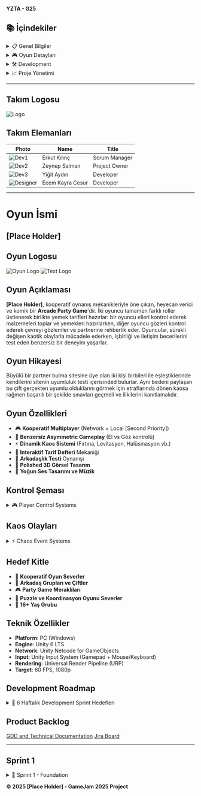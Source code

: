 **YZTA - G25**

## 📚 İçindekiler

<details>
<summary>📋 Genel Bilgiler</summary>

- [Takım Elemanları](#takım-elemanları)
- [Oyun İsmi](#oyun-i̇smi)
- [Oyun Logosu](#oyun-logosu)
- [Oyun Açıklaması](#oyun-açıklaması)
- [Oyun Hikayesi](#oyun-hikayesi)

</details>

<details>
<summary>🎮 Oyun Detayları</summary>

- [Oyun Özellikleri](#oyun-özellikleri)
- [Kontrol Şeması](#kontrol-şeması)
- [Kaos Olayları](#kaos-olayları)
- [Hedef Kitle](#hedef-kitle)
- [Teknik Özellikler](#teknik-özellikler)

</details>

<details>
<summary>🛠️ Development</summary>

- [Development Roadmap](#development-roadmap)
- [Product Backlog](#product-backlog)
- [Sprint 1](#sprint-1)

</details>

<details>
<summary>📈 Proje Yönetimi</summary>

- [Pazarlama Planı](#pazarlama-planı)
- [Jüri Notları](#jüri-notları)

</details>

---

## Takım Logosu
![Logo](assets/team-logo.png)

## Takım Elemanları

| Photo | Name | Title |
|-------|------|-------|
| ![Dev1](assets/dev1-photo.jpg) | Erkut Kılınç | Scrum Manager | 
| ![Dev2](assets/dev2-photo.jpg) | Zeynep Salman | Project Owner | 
| ![Dev3](assets/dev3-photo.jpg) | Yiğit Aydın | Developer | 
| ![Designer](assets/designer-photo.jpg) | Ecem Kayra Cesur | Developer |

---

# Oyun İsmi
## **[Place Holder]**

## Oyun Logosu
![Oyun Logo](assets/game-logo.png)
![Text Logo](assets/text-logo.png)

## Oyun Açıklaması

**[Place Holder]**, kooperatif oynanış mekanikleriyle öne çıkan, heyecan verici ve komik bir **Arcade Party Game**'dir. İki oyuncu tamamen farklı roller üstlenerek birlikte yemek tarifleri hazırlar: bir oyuncu elleri kontrol ederek malzemeleri toplar ve yemekleri hazırlarken, diğer oyuncu gözleri kontrol ederek çevreyi gözlemler ve partnerine rehberlik eder. Oyuncular, sürekli değişen kaotik olaylarla mücadele ederken, işbirliği ve iletişim becerilerini test eden benzersiz bir deneyim yaşarlar.

## Oyun Hikayesi

Büyülü bir partner bulma sitesine üye olan iki kişi birbileri ile eşleştiklerinde kendilerini sitenin uyumluluk testi içerisinded bulurlar. Aynı bedeni paylaşan bu çift gerçekten uyumlu olduklarını görmek için etraflarında dönen kaosa rağmen başarılı bir şekilde sınavları geçmeli ve ilikilerini kanıtlamalıdır.

## Oyun Özellikleri

- 🎮 **Kooperatif Multiplayer** (Network + Local [Second Priority])
- 🍳 **Benzersiz Asymmetric Gameplay** (El vs Göz kontrolü)
- ⚡ **Dinamik Kaos Sistemi** (Fırtına, Levitasyon, Halüsinasyon vb.)
- 📖 **Interaktif Tarif Defteri** Mekaniği
- 🎯 **Arkadaşlık Testi** Oynanışı
- 🎨 **Polished 3D Görsel Tasarım**
- 🎵 **Yoğun Ses Tasarımı ve Müzik**

## Kontrol Şeması

<details>
<summary>🎮 Player Control Systems</summary>

### El Oyuncusu (Hand Player) : Klavye Mouse
- **WASD**: Karakter hareketi
- **Mouse XZ**: El X/Z ekseni kontrolü  
- **Q/E**: El yükselt/alçalt
- **Sağ Tık + Q/E**: Eli Z ekseni üzerinde Solda/Sağa döndür
- **Sol Tık**: Obje tutma/bırakma
### El Oyuncusu (Hand Player) : Gamepad
- **Sol Stick**: Karakter Hareketi
- **Sağ Stick**: El X/Z ekseni kontrolü
- **L1(LT)/R1(RT)**: El yükselt/alçalt
- **L2(LB) + L1/R1**: Eli Z ekseni üzerinde Sola/Sağa döndür
- **R2(RB)**: Obje tutma/bırakma 

### Göz Oyuncusu (Eye Player)
- **WASD**: Karakter hareketi
- **Sol Tık**: Etkileşim
- **Gamepad**: Sol stick hareket, R2 Etkileşim

</details>

## Kaos Olayları

<details>
<summary>⚡ Chaos Event Systems</summary>

- 🌪️ **Fırtına**: Eşyaları savurur, sığınak açılmalı
- ✨ **Eşya Levitasyonu**: Malzemeler havaya uçar, büyü durdurulmalı  
- 👁️ **Göz Kamaşması**: Görüş bozulur, gözlük takılmalı
- ⚖️ **Denge Bozulması**: Karakter sallanır, denge sağlanmalı
- 🌀 **Halüsinasyon**: Yanıltıcı görüntüler, ilaç alınmalı

</details>

## Hedef Kitle

- 🎯 **Kooperatif Oyun Severler**
- 👫 **Arkadaş Grupları ve Çiftler**  
- 🎮 **Party Game Meraklıları**
- 🧩 **Puzzle ve Koordinasyon Oyunu Severler**
- 👥 **16+ Yaş Grubu**

## Teknik Özellikler

- **Platform**: PC (Windows)
- **Engine**: Unity 6 LTS
- **Network**: Unity Netcode for GameObjects
- **Input**: Unity Input System (Gamepad + Mouse/Keyboard)
- **Rendering**: Universal Render Pipeline (URP)
- **Target**: 60 FPS, 1080p

## Development Roadmap

<details>
<summary>📅 6 Haftalık Development Sprint Hedefleri</summary>

| Hafta | Milestone | Temel Özellikler |
|-------|-----------|------------------|
| **1** | Foundation | Network setup, Basic controls |
| **2** | Core Systems | Player interaction, Recipe system |
| **3** | Recipe Flow | Complete cooking mechanics |
| **4** | Chaos Events | All chaos systems implemented |
| **5** | Polish | Balancing, UI/UX improvements |
| **6** | Release | Final optimization, Bug fixes |

</details>

## Product Backlog

[GDD and Technical Documentation](https://docs.google.com/document/d/1ZmhoZyXFm3eA4U6i_Zuzi-xYOyjhhTCf5N6YDwXcX9U/edit?usp=sharing)
[Jira Board](https://yzta-g25.atlassian.net/jira/core/projects/GBG/timeline?rangeMode=weeks)

---

## Sprint 1

<details>
<summary>🚀 Sprint 1 - Foundation</summary>

**Sprint Notları**: Temel network altyapısı ve player kontrol sistemlerinin implementasyonu neredeyse tamamlandı.

**Sprint içinde tamamlanması tahmin edilen puan**: 60 Puan -> Sprint içinde atadığımız görevlerin puanlarının üstüne bir miktar çıkarak bir deneme hedefi olarak seçtik. Bu sayede bundan sonraki sprintlerde yoğunluğumuza göre hesaplama yapabilir ve daha gerçekçi hedefler koyabiliriz.

**Sprint içerisinde ulaşılan puan**: 40

**Puan tamamlama mantığı**: 
-1 Puan: Çok basit, tek adımlık, bilinen bir görev.
-2 Puan: Birkaç adımı olan, basit ama biraz kurulum gerektiren bir görev.
-3 Puan: Standart bir geliştirme görevi. Ne yapılacağı net, belirli bir kodlama eforu gerektiriyor.
-5 Puan: Birden fazla parçayı etkileyen veya yeni bir mimari düşünmeyi gerektiren, daha karmaşık bir görev.

**Daily Scrum**: Toplantılar Slack üzerinden gerçekleştirildi, gün içerisinde Whatsapp aracılığı ile iletişim kuruldu. [Daily Scrum Chats](https://imgur.com/a/WUMZggb)

**Sprint board update**: ![Sprint Board](assets/sprint1-board.png)

### Ürün Durumu: Ekran Görüntüleri
![Screenshot 1](https://github.com/YZTA-G25/YZTA-G25/blob/main/Assets/Github%20Assets/Level%20DEsign.mp4)
-Level Design Gösterimi Video
![Screenshot 2](https://github.com/YZTA-G25/YZTA-G25/blob/main/Assets/Github%20Assets/Level%20Design.png)
-Level içerisinden bir fotoğraf
![Screenshot 3](https://github.com/YZTA-G25/YZTA-G25/blob/main/Assets/Github%20Assets/Mechanics.mp4)
-GamePlay Video

**Sprint Review**:
- Network multiplayer foundation başarıyla kuruldu ✔️
- Basic Audio Manager kuruldu ✔️
- Hand Controller basic mechanics implement edildi ✔️
- Eye Controller test odası kuruluyor ➖
- Basic interaction system çalışır durumda ✔️
- Recipe System temeli kuruldu ✔️
- Cooking Station kuruldu ✔️
- İlk seviye tasarımı tamamlandı (iterasyonlarla daha rafine hale getirilecek) ✔️


**Sprint Retrospective**:

**Yapılan Doğrular**:
- Herkes görevlerini benimsediği için kimse birbirinin yükünü almak zorunda kalmadı
- Toplantı saatlerine uyuldu, toplantılar kısa ve öz yapıldı
- Tanışma toplantısı sonrası oyun mekanikleri ile ilgili kritik kararlar geç kalınmadan verildi
- GDD oluşturuldu mekanikler ve oyun detayları detaylı bir şekilde dokümantasyona eklendi 

**Hatalar**:
- Görev dağılımında daha efektif iletişim yapılmalı, bir developer'ın görevleri karıştırması nedeni ile ortaya çıkan karışıklık 10 puan değerinde iki görevin uzamasına ve bu sprinte puan olarak girilememesine sebep oldu
- Özellikle AI araçlarının kullanımında karışıklığın devam etmemesi amacı ile çeşitli kurallara karar verildi
- Kontrol edilemeyen yoğunluk nedeni ile (seyahat, kişisel problemler, sınavlar, YKS vb.) görevler için ön görülen süreler uzayabildi. Olası engel değerlendirilmesi daha kuvvetli yapılmalı.

**Planlar**:
- Network sync optimization'a odaklanılacak ❗
- UI design için araştırmalar önceliklendirildi ❗
- Audio Design için araştırmalar yapılacak ❗
- Notebook Sistemine başlandı ❗

</details>

**© 2025 [Place Holder] - GameJam 2025 Project**
